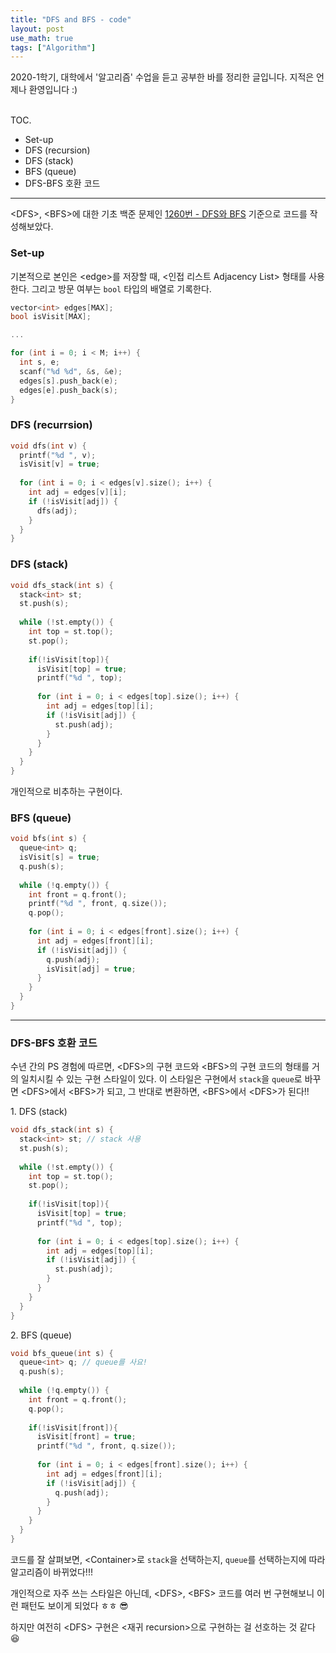 ```yaml
---
title: "DFS and BFS - code"
layout: post
use_math: true
tags: ["Algorithm"]
---
```



2020-1학기, 대학에서 '알고리즘' 수업을 듣고 공부한 바를 정리한 글입니다. 지적은 언제나 환영입니다 :)

<br><span class="statement-title">TOC.</span><br>

- Set-up
- DFS (recursion)
- DFS (stack)
- BFS (queue)
- DFS-BFS 호환 코드

<hr/>

\<DFS\>, \<BFS\>에 대한 기초 백준 문제인 [1260번 - DFS와 BFS](https://www.acmicpc.net/problem/1260) 기준으로 코드를 작성해보았다.

### Set-up

기본적으로 본인은 \<edge\>를 저장할 때, \<인접 리스트 Adjacency List\> 형태를 사용한다. 그리고 방문 여부는 `bool` 타입의 배열로 기록한다.

``` cpp
vector<int> edges[MAX];
bool isVisit[MAX];

...

for (int i = 0; i < M; i++) {
  int s, e;
  scanf("%d %d", &s, &e);
  edges[s].push_back(e);
  edges[e].push_back(s);
}
```

### DFS (recurrsion)

``` cpp
void dfs(int v) {
  printf("%d ", v);
  isVisit[v] = true;
  
  for (int i = 0; i < edges[v].size(); i++) {
    int adj = edges[v][i];
    if (!isVisit[adj]) {
      dfs(adj);
    }
  }
}
```

### DFS (stack)

``` cpp
void dfs_stack(int s) {
  stack<int> st;
  st.push(s);
  
  while (!st.empty()) {
    int top = st.top();
    st.pop();
    
    if(!isVisit[top]){
      isVisit[top] = true;
      printf("%d ", top);
  
      for (int i = 0; i < edges[top].size(); i++) {
        int adj = edges[top][i];
        if (!isVisit[adj]) {
          st.push(adj);
        }
      }
    }
  }
}
```

개인적으로 비추하는 구현이다.


### BFS (queue)

``` cpp
void bfs(int s) {
  queue<int> q;
  isVisit[s] = true;
  q.push(s);
  
  while (!q.empty()) {
    int front = q.front();
    printf("%d ", front, q.size());
    q.pop();
    
    for (int i = 0; i < edges[front].size(); i++) {
      int adj = edges[front][i];
      if (!isVisit[adj]) {
        q.push(adj);
        isVisit[adj] = true;
      }
    }
  }
}
```

<hr/>

### DFS-BFS 호환 코드

수년 간의 PS 경험에 따르면, \<DFS\>의 구현 코드와 \<BFS\>의 구현 코드의 형태를 거의 일치시킬 수 있는 구현 스타일이 있다. 이 스타일은 구현에서 `stack`을 `queue`로 바꾸면 \<DFS\>에서 \<BFS\>가 되고, 그 반대로 변환하면, \<BFS\>에서 \<DFS\>가 된다!!

1\. DFS (stack)

``` cpp
void dfs_stack(int s) {
  stack<int> st; // stack 사용
  st.push(s);
  
  while (!st.empty()) {
    int top = st.top();
    st.pop();
    
    if(!isVisit[top]){
      isVisit[top] = true;
      printf("%d ", top);
  
      for (int i = 0; i < edges[top].size(); i++) {
        int adj = edges[top][i];
        if (!isVisit[adj]) {
          st.push(adj);
        }
      }
    }
  }
}
```

2\. BFS (queue)

``` cpp
void bfs_queue(int s) {
  queue<int> q; // queue를 사요!
  q.push(s);
  
  while (!q.empty()) {
    int front = q.front();
    q.pop();
    
    if(!isVisit[front]){
      isVisit[front] = true;
      printf("%d ", front, q.size());
  
      for (int i = 0; i < edges[front].size(); i++) {
        int adj = edges[front][i];
        if (!isVisit[adj]) {
          q.push(adj);
        }
      }
    }
  }
}
```

코드를 잘 살펴보면, \<Container\>로 `stack`을 선택하는지, `queue`를 선택하는지에 따라 알고리즘이 바뀌었다!!!

개인적으로 자주 쓰는 스타일은 아닌데, \<DFS\>, \<BFS\> 코드를 여러 번 구현해보니 이런 패턴도 보이게 되었다 ㅎㅎ 😎

하지만 여전히 \<DFS\> 구현은 \<재귀 recursion\>으로 구현하는 걸 선호하는 것 같다 😆
